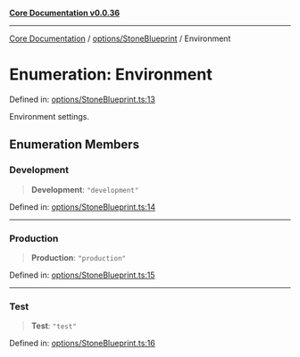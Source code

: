 [**Core Documentation v0.0.36**](../../../README.md)

***

[Core Documentation](../../../modules.md) / [options/StoneBlueprint](../README.md) / Environment

# Enumeration: Environment

Defined in: [options/StoneBlueprint.ts:13](https://github.com/stonemjs/core/blob/9f959fbf0878444ad50749e09c8b1ee612a83d71/src/options/StoneBlueprint.ts#L13)

Environment settings.

## Enumeration Members

### Development

> **Development**: `"development"`

Defined in: [options/StoneBlueprint.ts:14](https://github.com/stonemjs/core/blob/9f959fbf0878444ad50749e09c8b1ee612a83d71/src/options/StoneBlueprint.ts#L14)

***

### Production

> **Production**: `"production"`

Defined in: [options/StoneBlueprint.ts:15](https://github.com/stonemjs/core/blob/9f959fbf0878444ad50749e09c8b1ee612a83d71/src/options/StoneBlueprint.ts#L15)

***

### Test

> **Test**: `"test"`

Defined in: [options/StoneBlueprint.ts:16](https://github.com/stonemjs/core/blob/9f959fbf0878444ad50749e09c8b1ee612a83d71/src/options/StoneBlueprint.ts#L16)
